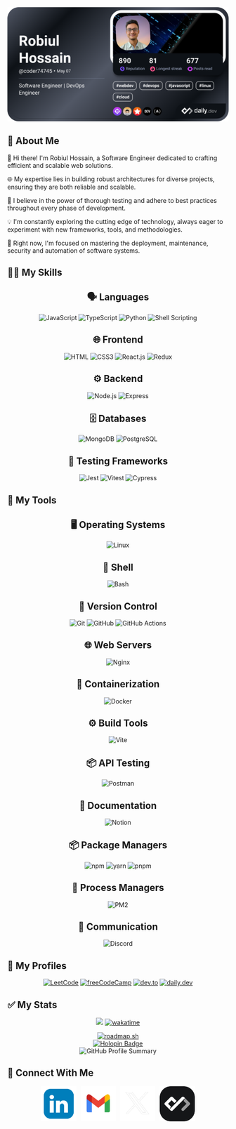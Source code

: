 <div align="center">
  <a href="https://app.daily.dev/coder74745">
    <img src="./devcard.png" width="652" alt="Robiul's Dev Card"/>
  </a>
</div>

## 📖 About Me

👋 Hi there! I'm Robiul Hossain, a Software Engineer dedicated to crafting efficient and scalable web solutions.

🌐 My expertise lies in building robust architectures for diverse projects, ensuring they are both reliable and scalable.

🧪 I believe in the power of thorough testing and adhere to best practices throughout every phase of development.

💡 I'm constantly exploring the cutting edge of technology, always eager to experiment with new frameworks, tools, and methodologies.

🚀 Right now, I'm focused on mastering the deployment, maintenance, security and automation of software systems.

## 👨‍💻 My Skills

<div align="center">

## 🗣️ Languages

![JavaScript](https://img.shields.io/badge/JavaScript-F7DF1E?style=for-the-badge&logo=javascript&logoColor=black)
![TypeScript](https://img.shields.io/badge/TypeScript-007ACC?style=for-the-badge&logo=typescript&logoColor=white)
![Python](https://img.shields.io/badge/Python-3670A0?style=for-the-badge&logo=python&logoColor=white)
![Shell Scripting](https://img.shields.io/badge/Shell_Scripting-121011?style=for-the-badge&logo=gnu-bash&logoColor=white)

## 🌐 Frontend

![HTML](https://img.shields.io/badge/HTML5-E34F26?style=for-the-badge&logo=html5&logoColor=white)
![CSS3](https://img.shields.io/badge/CSS3-1572B6?style=for-the-badge&logo=css3&logoColor=white)
![React.js](https://img.shields.io/badge/React.js-0081CB?style=for-the-badge&logo=react&logoColor=61DAFB)
![Redux](https://img.shields.io/badge/Redux-593D88?style=for-the-badge&logo=redux&logoColor=white)

## ⚙️ Backend

![Node.js](https://img.shields.io/badge/Node.js-43853D?style=for-the-badge&logo=node.js&logoColor=white)
![Express](https://img.shields.io/badge/Express.js-404D59?style=for-the-badge&logo=express&logoColor=white)

## 🗄️ Databases

![MongoDB](https://img.shields.io/badge/MongoDB-4EA94B?style=for-the-badge&logo=mongodb&logoColor=white)
![PostgreSQL](https://img.shields.io/badge/PostgreSQL-316192?style=for-the-badge&logo=postgresql&logoColor=white)

## 🧪 Testing Frameworks

![Jest](https://img.shields.io/badge/Jest-C21325?style=for-the-badge&logo=jest&logoColor=white)
![Vitest](https://img.shields.io/badge/Vitest-6E9F18?style=for-the-badge&logo=vitest&logoColor=white)
![Cypress](https://img.shields.io/badge/Cypress-17202C?style=for-the-badge&logo=cypress&logoColor=white)

</div>

## 🔧 My Tools

<div align="center">

## 🖥️ Operating Systems

![Linux](https://img.shields.io/badge/Linux-FCC624?style=for-the-badge&logo=linux&logoColor=black)

## 🐚 Shell

![Bash](https://img.shields.io/badge/-Bash-1f425f?style=for-the-badge&logo=gnu-bash&logoColor=white)

## 🌳 Version Control

![Git](https://img.shields.io/badge/Git-F05032?style=for-the-badge&logo=git&logoColor=white)
![GitHub](https://img.shields.io/badge/GitHub-181717?style=for-the-badge&logo=github&logoColor=white)
![GitHub Actions](https://img.shields.io/badge/GitHub_Actions-2088FF?style=for-the-badge&logo=github-actions&logoColor=white)

## 🌐 Web Servers

![Nginx](https://img.shields.io/badge/Nginx-009639?style=for-the-badge&logo=nginx&logoColor=white)

## 🐳 Containerization

![Docker](https://img.shields.io/badge/Docker-2496ED?style=for-the-badge&logo=docker&logoColor=white)

## ⚙️ Build Tools

![Vite](https://img.shields.io/badge/Vite-646CFF?style=for-the-badge&logo=vite&logoColor=white)

## 📦 API Testing

![Postman](https://img.shields.io/badge/Postman-FF6C37?style=for-the-badge&logo=postman&logoColor=white)

## 📝 Documentation

![Notion](https://img.shields.io/badge/Notion-000000?style=for-the-badge&logo=notion&logoColor=white)

## 📦 Package Managers

![npm](https://img.shields.io/badge/npm-CB3837?style=for-the-badge&logo=npm&logoColor=white)
![yarn](https://img.shields.io/badge/yarn-2C8EBB?style=for-the-badge&logo=yarn&logoColor=white)
![pnpm](https://img.shields.io/badge/pnpm-F69220?style=for-the-badge&logo=pnpm&logoColor=white)

## 🚀 Process Managers

![PM2](https://img.shields.io/badge/PM2-2B037A?style=for-the-badge&logo=pm2&logoColor=white)

## 💬 Communication

![Discord](https://img.shields.io/badge/Discord-5865F2?style=for-the-badge&logo=discord&logoColor=white)

</div>

## 🏃 My Profiles

<div align="center">

[![LeetCode](https://img.shields.io/badge/LeetCode-FFA116?style=for-the-badge&logo=leetcode&logoColor=black)](https://leetcode.com/u/robiul_hossain/)
[![freeCodeCamp](https://img.shields.io/badge/freeCodeCamp-0A0A23?style=for-the-badge&logo=freecodecamp&logoColor=white)](https://www.freecodecamp.org/coder7475)
[![dev.to](https://img.shields.io/badge/dev.to-0A0A0A?style=for-the-badge&logo=dev.to&logoColor=white)](https://dev.to/coder7475)
[![daily.dev](https://img.shields.io/badge/daily.dev-CE3DF3?style=for-the-badge&logo=dailydotdev&logoColor=white)](https://app.daily.dev/coder74745)

</div>

## ✅ My Stats

<div align="center">

![](https://komarev.com/ghpvc/?username=coder7475&abbreviated=true) [![wakatime](https://wakatime.com/badge/user/380c42d8-a54a-4057-be72-188158142f19.svg)](https://wakatime.com/@380c42d8-a54a-4057-be72-188158142f19)

</div>

<div align="center">
    <a href="https://roadmap.sh">
        <img src="https://roadmap.sh/card/wide/65ead98b73b4b18a31e9d096?variant=dark&roadmaps=devops%2Cmlops%2Clinux%2Cgit-github" alt="roadmap.sh"/>
    </a>
   
</div>

</div>

<div align="center">
<a href="https://holopin.io/@coder7475">
        <img src="https://holopin.me/coder7475"  alt="Holopin Badge" width="568" />
    </a>
</div>
<div align="center">

 <img src="http://github-profile-summary-cards.vercel.app/api/cards/profile-details?username=coder7475&theme=blue_green" alt="GitHub Profile Summary" />

</div>

## 👥 Connect With Me

<div align="center">
    <div style="width: 100%; display: flex; justify-content: center;">
        <a href="https://www.linkedin.com/in/robiul7475/"><img src="images/linkedin.png" alt="LinkedIn" style="width: 80px; margin: 0 5px;" /></a>
        <a href="mailto:robiulhossain7475@gmail.com"><img src="images/Gmail.png" alt="Gmail" style="width: 80px; margin: 0 5px;" /></a>
        <a href="https://x.com/robiul7475"><img src="images/x-logo.png" alt="X" style="width: 80px; margin: 0 5px;" /></a>
        <a href="https://dly.to/VgMLbgyno0F"><img src="images/daildev.png" alt="daily.dev" style="width: 80px; margin: 0 5px;" /></a>
    </div>
</div>
